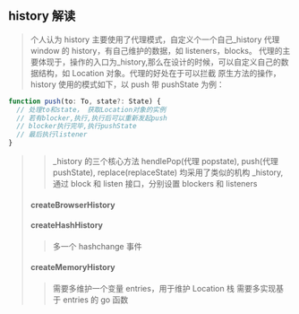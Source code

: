 ## history 解读

> 个人认为 history 主要使用了代理模式，自定义个一个自己\_history 代理 window 的 history，有自己维护的数据，如 listeners，blocks。
> 代理的主要体现于，操作的入口为\_history,那么在设计的时候，可以自定义自己的数据结构，如 Location 对象。代理的好处在于可以拦截
> 原生方法的操作，history 使用的模式如下，以 push 带 pushState 为例：
>
> >

```ts
function push(to: To, state?: State) {
  // 处理to和state， 获取Location对象的实例
  // 若有blocker,执行,执行后可以重新发起push
  // blocker执行完毕,执行pushState
  // 最后执行listener
}
```

> > \_history 的三个核心方法 hendlePop(代理 popstate), push(代理 pushState), replace(replaceState) 均采用了类似的机构
> > \_history,通过 block 和 listen 接口，分别设置 blockers 和 listeners
>
> #### createBrowserHistory
>
> #### createHashHistory
>
> > 多一个 hashchange 事件
>
> #### createMemoryHistory
>
> > 需要多维护一个变量 entries，用于维护 Location 栈
> > 需要多实现基于 entries 的 go 函数
